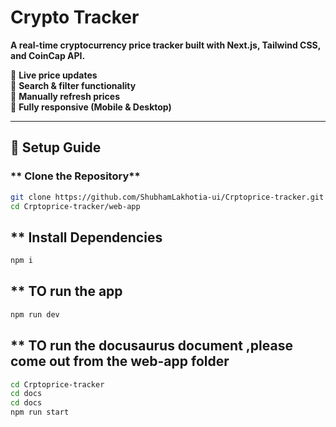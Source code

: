 # Crypto Tracker

**A real-time cryptocurrency price tracker built with Next.js, Tailwind CSS, and CoinCap API.**

🔹 **Live price updates**  
🔹 **Search & filter functionality**  
🔹 **Manually refresh prices**  
🔹 **Fully responsive (Mobile & Desktop)**

---

## **📌 Setup Guide**

### ** Clone the Repository**

```sh
git clone https://github.com/ShubhamLakhotia-ui/Crptoprice-tracker.git
cd Crptoprice-tracker/web-app
```

## \*\* Install Dependencies

```sh
npm i

```

## \*\* TO run the app

```sh
npm run dev

```

## \*\* TO run the docusaurus document ,please come out from the web-app folder

```sh
cd Crptoprice-tracker
cd docs
cd docs
npm run start
```
